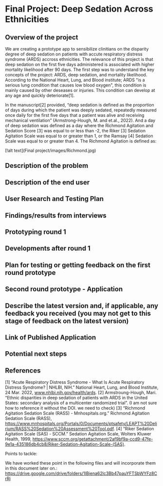 # Final Project: Deep Sedation Across Ethnicities

## Overview of the project 

We are creating a prototype app to sensibilize clinitians on the disparity degree of deep sedation on patients with accute respiratory distress syndrome (ARDS) accross ethnicities. The relevance of this project is that deep sedation on the first five days administered is associated with higher mortality likelihood after 90 days. The first step was to understand the key concepts of the project: ARDS, deep sedation, and mortality likelihood. According to the National Heart, Lung, and Blood institute; ARDS "is a serious lung condition that causes low blood oxygen", this condition is mainly caused by other deseases or injuries. This condition can develop at any age and quickly deteriorate[1].

In the manuscript[2] provided, “deep sedation is defined as the proportion of days during which the patient was deeply sedated, repeatedly measured once daily for the first five days that a patient was alive and receiving mechanical ventilation” (Armstrong-Hough, M. and et.al., 2022). And a day of deep sedation was defined as a day where the Richmond Agitation and Sedation Score [3] was equal to or less than -2, the Riker [3] Sedation Agitation Scale was equal to or greater than 1, or the Ramsay [4] Sedation Scale was equal to or greater than 4. The Richmond Agitation is defined as:

[!alt text](Final project/images/Richmond.jpg)



## Description of the problem
## Description of the end user 
## User Research and Testing Plan
## Findings/results from interviews 
## Prototyping round 1
## Developments after round 1
## Plan for testing or getting feedback on the first round prototype
## Second round prototype - Application 
## Describe the latest version and, if applicable, any feedback you received (you may not get to this stage of feedback on the latest version)
## Link of Published Application
## Potential next steps
## References
[1] “Acute Respiratory Distress Syndrome - What Is Acute Respiratory Distress Syndrome? | NHLBI, NIH.” National Heart, Lung, and Blood Institute, 24 Mar. 2022, www.nhlbi.nih.gov/health/ards.
[2] Armstroung-Hough, Mari. “Ethnic disparities in deep sedation of patients with ARDS in the United States: secondary analysis of a multicenter randomized trial”.  (I am not sure how to reference it without the DOI. we need to check)
[3] “Richmond Agitation Sedation Scale (RASS) - Mnhospitals.org.” Richmond Agitation Sedation Scale (RASS), https://www.mnhospitals.org/Portals/0/Documents/ptsafety/LEAPT%20Delirium/RASS%20Sedation%20Assessment%20Tool.pdf.
[4] “Riker Sedation Agitation Scale (SAS) - SCCM.” Sedation Agitation Scale, Wolters Kluwer Health, 1999, https://www.sccm.org/getattachment/2af9bf9a-ccd9-47fe-9e1a-435186db4cb8/Riker-Sedation-Agitation-Scale-(SAS).

 

Points to tackle:

We have worked these point in the following files and will incorporate them in this document later on.:
https://drive.google.com/drive/folders/1lBiena62lc3Bb47pauYFTSbWYFz8CrRj
